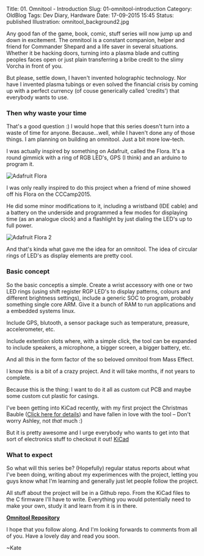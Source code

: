 Title: 01. Omnitool - Introduction
Slug: 01-omnitool-introduction
Category: OldBlog
Tags: Dev Diary, Hardware
Date: 17-09-2015 15:45
Status: published
Illustration: omnitool_background2.jpg

Any good fan of the game, book, comic, stuff series will now jump up and down in excitement. The omnitool is a constant companion, helper and friend for Commander Shepard and a life saver in several situations. Whether it be hacking doors, turning into a plasma blade and cutting peoples faces open or just plain transferring a bribe credit to the slimy Vorcha in front of you.

But please, settle down, I haven't invented holographic technology. Nor have I invented plasma tubings or even solved the financial crisis by coming up with a perfect currency (of couse generically called 'credits') that everybody wants to use.

### Then why waste your time
That's a good question :) I would hope that this series doesn't turn into a waste of time for anyone. Because...well, while I haven't done any of those things. I am planning on building an omnitool. Just a bit more low-tech.

I was actually inspired by something on Adafruit, called the Flora. It's a round gimmick with a ring of RGB LED's, GPS (I think) and an arduino to program it.

![Adafruit Flora](/images/flora_pinout.png "Adafruit Flora")

I was only really inspired to do this project when a friend of mine showed off his Flora on the CCCamp2015. 

He did some minor modifications to it, including a wristband (IDE cable) and a battery on the underside and programmed a few modes for displaying time (as an analogue clock) and a flashlight by just dialing the LED's up to full power.

![Adafruit Flora 2](/images/flora_withleds.jpg "Adafruit Flora2")

And that's kinda what gave me the idea for an omnitool. The idea of circular rings of LED's as display elements are pretty cool. 

### Basic concept

So the basic conceptis a simple. Create a wrist accessory with one or two LED rings (using shift register RGP LED's to display patterns, colours and different brightness settings), include a generic SOC to program, probably something single core ARM. Give it a bunch of RAM to run applications and a embedded systems linux.

Include GPS, blutooth, a sensor package such as temperature, preasure, accelerometer, etc.

Include extention slots where, with a simple click, the tool can be expanded to include speakers, a microphone, a bigger screen, a bigger battery, etc.

And all this in the form factor of the so beloved omnitool from Mass Effect.

I know this is a bit of a crazy project. And it will take months, if not years to complete.

Because this is the thing: I want to do it all as custom cut PCB and maybe some custom cut plastic for casings. 

I've been getting into KiCad recently, with my first project the Christmas Bauble ([Click here for details](/dev-diary/jolly-christmas-decoration/)) and have fallen in love with the tool – Don't worry Ashley, not *that* much :)

But it is pretty awesome and I urge everybody who wants to get into that sort of electronics stuff to checkout it out! [KiCad](http://www.kicad-pcb.com)

### What to expect

So what will this series be? (Hopefully) regular status reports about what I've been doing, writing about my experimences with the project, letting you guys know what I'm learning and generally just let people follow the project.

All stuff about the project will be in a Github repo. From the KiCad files to the C firmware I'll have to write. Everything you would potentially need to make your own, study it and learn from it is in there.

**[Omnitool Repository](https://github.com/spacekookie/omnitool)**


I hope that you follow along. And I'm looking forwards to comments from all of you. Have a lovely day and read you soon.

~Kate
